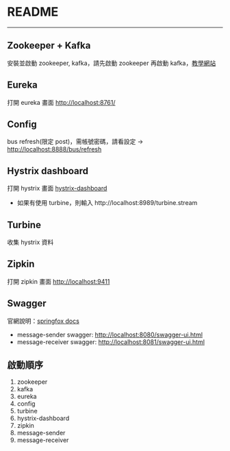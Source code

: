 # README #

---

## Zookeeper + Kafka ##

安裝並啟動 zookeeper, kafka，請先啟動 zookeeper 再啟動 kafka，[教學網站](https://blog.yowko.com/2017/03/windows-os-apache-kafka.html)

## Eureka ##

打開 eureka 畫面 [http://localhost:8761/](http://localhost:8761/)

## Config ##

bus refresh(限定 post)，需帳號密碼，請看設定 -> [http://localhost:8888/bus/refresh](http://localhost:8888/bus/refresh)

## Hystrix dashboard ##

打開 hystrix 畫面 [hystrix-dashboard](http://localhost:7777/hystrix)
* 如果有使用 turbine，則輸入 http://localhost:8989/turbine.stream

## Turbine ##

收集 hystrix 資料

## Zipkin ##

打開 zipkin 畫面 [http://localhost:9411](http://localhost:9411)

## Swagger ##

官網說明：[springfox docs](https://springfox.github.io/springfox/docs/current/)
* message-sender swagger: [http://localhost:8080/swagger-ui.html](http://localhost:8080/swagger-ui.html)
* message-receiver swagger: [http://localhost:8081/swagger-ui.html](http://localhost:8081/swagger-ui.html)

## 啟動順序 ##

1. zookeeper
2. kafka
3. eureka
4. config
5. turbine
6. hystrix-dashboard
7. zipkin
8. message-sender
9. message-receiver